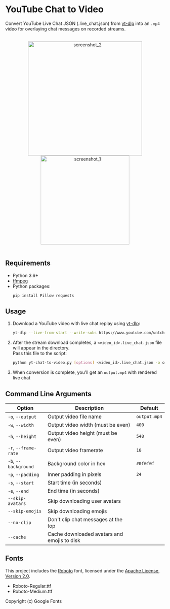 # YouTube Chat to Video

Convert YouTube Live Chat JSON (.live_chat.json) from [yt-dlp](https://github.com/yt-dlp/yt-dlp) into an `.mp4` video for overlaying chat messages on recorded streams.

<br/>
<div align="center">
   <img alt="screenshot_2" src="https://github.com/user-attachments/assets/8565c4a4-9476-4ee1-bd92-251cb88c51f5" height="360">
   <img alt="screenshot_1" src="https://github.com/user-attachments/assets/fb61df91-08c5-478e-8f19-9113276293d3" height="280">
</div>
<br/>

## Requirements

- Python 3.6+
- [ffmpeg](https://ffmpeg.org/download.html)
- Python packages:
    ```bash
    pip install Pillow requests
    ```

## Usage

1. Download a YouTube video with live chat replay using [yt-dlp](https://github.com/yt-dlp/yt-dlp):
    ```bash
    yt-dlp --live-from-start --write-subs https://www.youtube.com/watch?v=CqnNp8kwE78
    ```

2. After the stream download completes, a `<video_id>.live_chat.json` file will appear in the directory.<br>
   Pass this file to the script:
    ```bash
    python yt-chat-to-video.py [options] <video_id>.live_chat.json -o output.mp4
    ```

3. When conversion is complete, you'll get an `output.mp4` with rendered live chat

## Command Line Arguments

| Option               | Description                                 | Default      |
| -------------------- |---------------------------------------------|--------------|
| `-o`, `--output`     | Output video file name                      | `output.mp4` |
| `-w`, `--width`      | Output video width (must be even)           | `400`        |
| `-h`, `--height`     | Output video height (must be even)          | `540`        |
| `-r`, `--frame-rate` | Output video framerate                      | `10`         |
| `-b`, `--background` | Background color in hex                     | `#0f0f0f`    |
| `-p`, `--padding`    | Inner padding in pixels                     | `24`         |
| `-s`, `--start`      | Start time (in seconds)                     |              |
| `-e`, `--end`        | End time (in seconds)                       |              |
| `--skip-avatars`     | Skip downloading user avatars               |              |
| `--skip-emojis`      | Skip downloading emojis                     |              |
| `--no-clip`          | Don\'t clip chat messages at the top        |              |
| `--cache`            | Cache downloaded avatars and emojis to disk |              |


## Fonts

This project includes the [Roboto](https://fonts.google.com/specimen/Roboto) font, licensed under the [Apache License, Version 2.0](https://www.apache.org/licenses/LICENSE-2.0).

- Roboto-Regular.ttf
- Roboto-Medium.ttf

Copyright (c) Google Fonts
